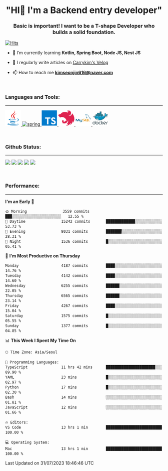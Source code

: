 <h1 align="center">"HI👋 I'm a Backend entry developer" </h1>
<h3 align="center">Basic is important! I want to be a T-shape Developer who builds a solid foundation.</h3>

[![Hits](https://hits.seeyoufarm.com/api/count/incr/badge.svg?url=https%3A%2F%2Fgithub.com%2Fgimseonjin&count_bg=%2318BFE5&title_bg=%23555555&icon=ko-fi.svg&icon_color=%23E7E7E7&title=hits&edge_flat=false)](https://hits.seeyoufarm.com)

- 🌱 I’m currently learning **Kotlin, Spring Boot, Node JS, Nest JS**

- 📝 I regularly write articles on [Carrykim's Velog](https://velog.io/@carrykim)

- 📫 How to reach me **kimseonjin616@naver.com**

<br/>

<h3 align="left">Languages and Tools:</h3>

***

<p align="left"> 
 <a href="https://www.java.com" target="_blank" rel="noreferrer"> <img src="https://raw.githubusercontent.com/devicons/devicon/master/icons/java/java-original.svg" alt="java" width="10%" height="10%"/> </a>
 <a href="https://spring.io/" target="_blank" rel="noreferrer"> <img src="https://www.vectorlogo.zone/logos/springio/springio-icon.svg" alt="spring" width="10%" height="10%"/> </a>
  <a href="https://www.typescriptlang.org/" target="_blank" rel="noreferrer"> <img src="https://raw.githubusercontent.com/devicons/devicon/master/icons/typescript/typescript-original.svg" alt="typescript" width="10%" height="10%"/> </a>
<a href="https://nestjs.com/" target="_blank" rel="noreferrer"> <img src="https://raw.githubusercontent.com/devicons/devicon/master/icons/nestjs/nestjs-plain.svg" alt="nestjs" width="10%" height="10%"/> </a> 
<a href="https://www.mysql.com/" target="_blank" rel="noreferrer"> <img src="https://raw.githubusercontent.com/devicons/devicon/master/icons/mysql/mysql-original-wordmark.svg" alt="mysql" width="10%" height="10%"/>  </a>
 <a href="https://www.docker.com/" target="_blank" rel="noreferrer"> <img src="https://raw.githubusercontent.com/devicons/devicon/master/icons/docker/docker-original-wordmark.svg" alt="docker" width="10%" height="10%"/> </a>
 </p>
</p>

<br/>

<h3 align="left">Github Status:</h3>

***

![](http://github-profile-summary-cards.vercel.app/api/cards/profile-details?username=gimseonjin&theme=nord_bright)
![](http://github-profile-summary-cards.vercel.app/api/cards/repos-per-language?username=gimseonjin&theme=nord_bright)
![](http://github-profile-summary-cards.vercel.app/api/cards/most-commit-language?username=gimseonjin&theme=nord_bright)
![](http://github-profile-summary-cards.vercel.app/api/cards/stats?username=gimseonjin&theme=nord_bright)
![](http://github-profile-summary-cards.vercel.app/api/cards/productive-time?username=gimseonjin&theme=nord_bright&utcOffset=8)


<br/>

<h3 align="left">Performance:</h3>

***

<!--START_SECTION:waka-->
**I'm an Early 🐤** 

```text
🌞 Morning                3559 commits        ███░░░░░░░░░░░░░░░░░░░░░░   12.55 % 
🌆 Daytime                15242 commits       █████████████░░░░░░░░░░░░   53.73 % 
🌃 Evening                8031 commits        ███████░░░░░░░░░░░░░░░░░░   28.31 % 
🌙 Night                  1536 commits        █░░░░░░░░░░░░░░░░░░░░░░░░   05.41 % 
```
📅 **I'm Most Productive on Thursday** 

```text
Monday                   4187 commits        ████░░░░░░░░░░░░░░░░░░░░░   14.76 % 
Tuesday                  4142 commits        ████░░░░░░░░░░░░░░░░░░░░░   14.60 % 
Wednesday                6255 commits        ██████░░░░░░░░░░░░░░░░░░░   22.05 % 
Thursday                 6565 commits        ██████░░░░░░░░░░░░░░░░░░░   23.14 % 
Friday                   4267 commits        ████░░░░░░░░░░░░░░░░░░░░░   15.04 % 
Saturday                 1575 commits        █░░░░░░░░░░░░░░░░░░░░░░░░   05.55 % 
Sunday                   1377 commits        █░░░░░░░░░░░░░░░░░░░░░░░░   04.85 % 
```


📊 **This Week I Spent My Time On** 

```text
🕑︎ Time Zone: Asia/Seoul

💬 Programming Languages: 
TypeScript               11 hrs 42 mins      ██████████████████████░░░   89.90 % 
YAML                     23 mins             █░░░░░░░░░░░░░░░░░░░░░░░░   02.97 % 
Python                   17 mins             █░░░░░░░░░░░░░░░░░░░░░░░░   02.30 % 
Bash                     14 mins             ░░░░░░░░░░░░░░░░░░░░░░░░░   01.81 % 
JavaScript               12 mins             ░░░░░░░░░░░░░░░░░░░░░░░░░   01.66 % 

🔥 Editors: 
VS Code                  13 hrs 1 min        █████████████████████████   100.00 % 

💻 Operating System: 
Mac                      13 hrs 1 min        █████████████████████████   100.00 % 
```


 Last Updated on 31/07/2023 18:46:46 UTC
<!--END_SECTION:waka-->

<div align="center">
  
